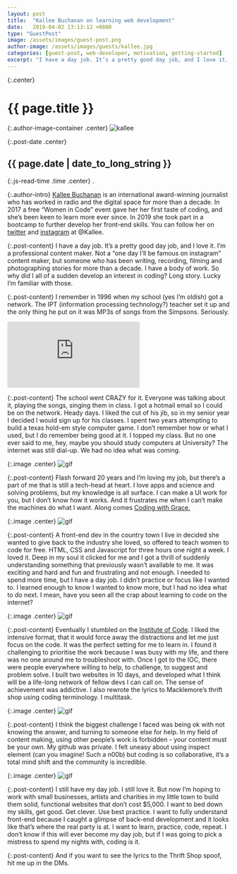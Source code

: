 ```yaml
---
layout: post
title:  "Kallee Buchanan on learning web development"
date:   2019-04-02 13:13:12 +0800
type: "GuestPost"
image: /assets/images/guest-post.png
author-image: /assets/images/guests/kallee.jpg
categories: [guest-post, web-developer, motivation, getting-started]
excerpt: "I have a day job. It’s a pretty good day job, and I love it. I’m a professional content maker. Not a “one day I’ll be famous on instagram” content maker, but someone who has been writing, recording, filming and photographing stories for more than a decade. I have a body of work. So why did I all of a sudden develop an interest in coding?"
---
```


{:.center}
# {{ page.title }}

{:.author-image-container .center}
![kallee]({{page.author-image}})

{:.post-date .center}
## {{ page.date | date_to_long_string }}

{:.js-read-time .time .center}
.

{:.author-intro}
<a href="https://kallee.com.au/" target="_blank">Kallee Buchanan</a> is an international award-winning journalist who has worked in 
radio and the digital space for more than a decade. In 2017 a free 
“Women in Code” event gave her her first taste of coding, and she’s been keen 
to learn more ever since. In 2019 she took part in a bootcamp to further develop 
her front-end skills. You can follow her on <a href="https://twitter.com/kallee" target="_blank">twitter</a>
and <a href="https://www.instagram.com/kallee/" target="_blank">instagram</a> at @Kallee.

{:.post-content}
I have a day job. It’s a pretty good day job, and I love it. I’m a professional 
content maker. Not a “one day I’ll be famous on instagram” content maker, but 
someone who has been writing, recording, filming and photographing stories for 
more than a decade. I have a body of work. So why did I all of a sudden develop 
an interest in coding? Long story. Lucky I’m familiar with those.

{:.post-content}
I remember in 1996 when my school (yes I’m oldish) got a network. The IPT 
(information processing technology?) teacher set it up and the only thing he 
put on it was MP3s of songs from the Simpsons. Seriously.

<div class="video-container center">
    <iframe class="video" src="https://www.youtube.com/embed/V4v9IDvd_Po" frameborder="0" allow="accelerometer; autoplay; encrypted-media; gyroscope; picture-in-picture" allowfullscreen></iframe>
</div>

{:.post-content}
The school went CRAZY for it. Everyone was talking about it, playing the songs, 
singing them in class. I got a hotmail email so I could be on the network. 
Heady days. I liked the cut of his jib, so in my senior year I decided I would 
sign up for his classes. I spent two years attempting to build a texas hold-em 
style computer game. I don’t remember how or what I used, but I do remember 
being good at it. I topped my class. But no one ever said to me, hey, maybe you 
should study computers at University? The internet was still dial-up. We had no 
idea what was coming. 

{:.image .center}
![gif](https://media.giphy.com/media/12xvz9NssSkaS4/giphy.gif)

{:.post-content}
Flash forward 20 years and I’m loving my job, but there’s a part of me that 
is still a tech-head at heart. I love apps and science and solving problems, 
but my knowledge is all surface. I can make a UI work for you, but I don’t know 
how it works. And it frustrates me when I can’t make the machines do what I want. 
Along comes <a href="https://www.codewithgrace.com/" target="_blank">Coding with Grace.</a>

{:.image .center}
![gif](https://media.giphy.com/media/3orif5ncVINUNgptgk/giphy.gif)

{:.post-content}
A front-end dev in the country town I live in decided she wanted to give back 
to the industry she loved, so offered to teach women to code for free. HTML, 
CSS and Javascript for three hours one night a week. I loved it. Deep in my 
soul it clicked for me and I got a thrill of suddenly understanding something 
that previously wasn’t available to me. It was exciting and hard and fun and 
frustrating and not enough. I needed to spend more time, but I have a day job. 
I didn’t practice or focus like I wanted to. I learned enough to know I wanted 
to know more, but I had no idea what to do next. I mean, have you seen all the 
crap about learning to code on the internet?

{:.image .center}
![gif](https://media.giphy.com/media/sf9usCEvitius/giphy.gif)

{:.post-content}
Eventually I stumbled on the <a href="https://www.instituteofcode.com/" target="_blank">Institute of Code</a>. I liked the intensive format, 
that it would force away the distractions and let me just focus on the code. It 
was the perfect setting for me to learn in. I found it challenging to prioritise 
the work because I was busy with my life, and there was no one around me to 
troubleshoot with. Once I got to the IOC, there were people everywhere willing 
to help, to challenge, to suggest and problem solve. I built two websites in 
10 days, and developed what I think will be a life-long network of fellow devs 
I can call on. The sense of achievement was addictive. I also rewrote the lyrics 
to Macklemore’s thrift shop using coding terminology. I multitask. 

{:.image .center}
![gif](https://media.giphy.com/media/3oKIPnAiaMCws8nOsE/giphy.gif)

{:.post-content}
I think the biggest challenge I faced was being ok with not knowing the answer, 
and turning to someone else for help. In my field of content making, using other 
people’s work is forbidden - your content must be your own. My github was private. 
I felt uneasy about using inspect element (can you imagine! Such a n00b) but 
coding is so collaborative, it’s a total mind shift and the community is incredible. 

{:.image .center}
![gif](https://media.giphy.com/media/3o6MbisQwZAh4Lqesw/giphy.gif)

{:.post-content}
I still have my day job. I still love it. But now I’m hoping to work with 
small businesses, artists and charities in my little town to build them solid, 
functional websites that don’t cost $5,000. I want to bed down my skills, get 
good. Get clever. Use best practice. I want to fully understand front-end 
because I caught a glimpse of back-end development and it looks like that’s 
where the real party is at. I want to learn, practice, code, repeat. I don’t 
know if this will ever become my day job, but if I was going to pick a mistress 
to spend my nights with, coding is it. 

{:.post-content}
And if you want to see the lyrics to the Thrift Shop spoof, hit me up in the DMs. 

